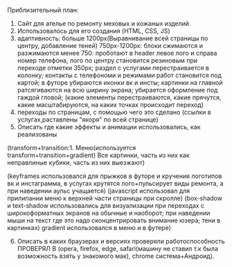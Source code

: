 Приблизительный план:
1) Сайт для ателье по ремонту меховых и кожаных изделий.
2) Использовалось для его создания (HTML, CSS, JS)
3) адаптивность:
    больше 1200px(Выравнивание всей страницы по центру, добавление теней)
    750px-1200px: блоки сжимаются и разжимаются
    менее 750: проботают в header левое лого и справа номер телефона, лого по 
    центру становится резиновым при переходе отметки 350px; раздел с услугами перестраивается в колонку;
    контакты с телефономи и режимами работ становится под картой;
    в футоре убираются иконки вк и инсты;
    картинки на главной ратсягиваются на всю ширину экрана;
    убирается оформление под гаждой гловой;
(какие элементы перестраиваются, какие прячутся, какие масштабируются, на каких точках происходит переход)
4) переходы по страницам, с помощью чего это сделано (ссылки в услугах,раставлены "якоря" по всей странице)
5) Описать где какие эффекты и анимации использовались, как реализованы 

(transform+transition:1. Меню(используется transform+transition+gradient)
Все картинки, часть из них как неправлиные кубики, часть из них выезжают)

(keyframes использовался для прыжков в футоре и кручения логотипов вк и инстаграмма,
в услугах крутятся лого+пульсирует виды ремонта, а при наведении аульс учащается)
(javascript использовал для прилипании меню к верхней части страницы при скролле)
(box-shadow и text-shadow использовались для визуализации при переходах с широкоформатных
экранов на обычные и наоборот; при наведении мыши на текст где это надо сконцентрировать внимание юзера;
тени в картинках)
gradient использовался в меню и в футере)


6) Описать в каких браузерах и версиях проверяли работоспособность
ПРОВЕРЯЛ В (opera, firefox, edge, safari(машину не ставил т.к была возможность взять у знакомого мак), chrome система+Андроид).